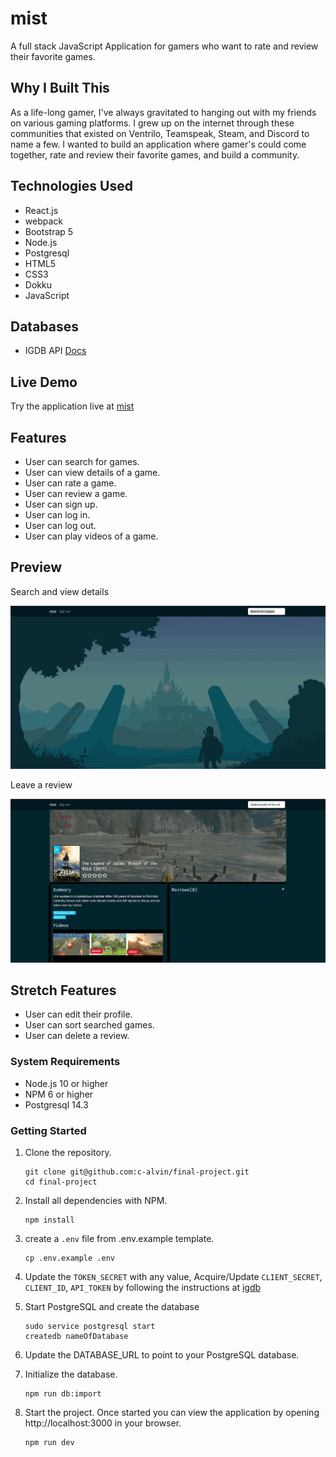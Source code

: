 # mist

A full stack JavaScript Application for gamers who want to rate and review their favorite games.

## Why I Built This

As a life-long gamer, I've always gravitated to hanging out with my friends on various gaming platforms.  I grew up
on the internet through these communities that existed on Ventrilo, Teamspeak, Steam, and Discord to name a few.
I wanted to build an application where gamer's could come together, rate and review their favorite games,
and build a community.

## Technologies Used

- React.js
- webpack
- Bootstrap 5
- Node.js
- Postgresql
- HTML5
- CSS3
- Dokku
- JavaScript

## Databases

- IGDB API [Docs](https://api-docs.igdb.com/#expander)
## Live Demo

Try the application live at [mist](https://mist.choalvin.com/)

## Features

- User can search for games.
- User can view details of a game.
- User can rate a game.
- User can review a game.
- User can sign up.
- User can log in.
- User can log out.
- User can play videos of a game.


## Preview

Search and view details

![Details](/server/public/images/search%3Aview.gif)

Leave a review

![Details](/server/public/images/makeareview.gif)

## Stretch Features
- User can edit their profile.
- User can sort searched games.
- User can delete a review.

### System Requirements

- Node.js 10 or higher
- NPM 6 or higher
- Postgresql 14.3

### Getting Started

1. Clone the repository.

    ```shell
    git clone git@github.com:c-alvin/final-project.git
    cd final-project
    ```

1. Install all dependencies with NPM.

    ```shell
    npm install
    ```

1. create a `.env` file from .env.example template.

    ```shell
    cp .env.example .env
    ```

1. Update the `TOKEN_SECRET` with any value, Acquire/Update `CLIENT_SECRET`, `CLIENT_ID`, `API_TOKEN` by following the instructions at [igdb](https://api-docs.igdb.com/#account-creation)

1. Start PostgreSQL and create the database

    ```shell
    sudo service postgresql start
    createdb nameOfDatabase
    ```

1. Update the DATABASE_URL to point to your PostgreSQL database.

1. Initialize the database.

    ```shell
    npm run db:import
    ```

1. Start the project. Once started you can view the application by opening http://localhost:3000 in your browser.

    ```shell
    npm run dev
    ```
